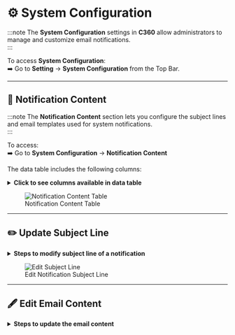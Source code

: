 # ⚙️ **System Configuration**

:::note
The **System Configuration** settings in **C360** allow administrators to manage and customize email notifications.  
:::

To access **System Configuration**:  
➡️ Go to **Setting** → **System Configuration** from the Top Bar.

---

## 📨 Notification Content
:::note
The **Notification Content** section lets you configure the subject lines and email templates used for system notifications.  
:::

To access:  
➡️ Go to **System Configuration** → **Notification Content**  

The data table includes the following columns:
 
<details>
<summary><strong>Click to see columns available in data table</strong></summary>
<p>
- **Notification** → Displays the event or activity triggering the notification.  
- **Subject Line** → Defines the subject of the email that will be sent.  
- **Actions** → Provides options to edit the email content.  
</p>
</details>

<figure>
  <img src="/media/image13.png" alt="Notification Content Table" />
  <figcaption>Notification Content Table</figcaption>
</figure>

---

## ✏️ Update Subject Line

<details>
<summary><strong>Steps to modify subject line of a notification</strong></summary>
<p>
1. Click on the **Subject Line** field in the table.  
2. Enter the updated subject text.  
3. Press **Enter** or click outside the field to save changes.  
</p>
</details>

<figure>
  <img src="/media/image14.png" alt="Edit Subject Line" />
  <figcaption>Edit Notification Subject Line</figcaption>
</figure>

---

## 🖋️ Edit Email Content
<details>
<summary><strong>Steps to update the email content</strong></summary>
<p>
1. In the **Actions** column, click the **Edit** icon for the relevant notification.  
2. You will be redirected to the **Email Design Page**.  
3. Update the email template as needed.  
4. Click **Save** to apply changes, or **Cancel** to discard them.  
</p>
</details>
